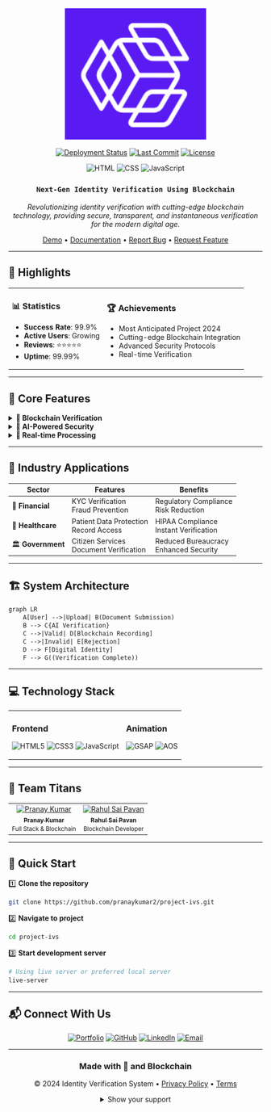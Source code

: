 <div align="center">

<!-- Animated Project Logo -->
<picture>
  <source media="(prefers-color-scheme: light)" srcset="public/assets/logo.png">
  <img alt="IVS - Identity Verification System" src="public/assets/logo.png" width="280">
</picture>

<!-- Dynamic Badges -->
[![Deployment Status](https://img.shields.io/badge/status-active-success?style=for-the-badge&logo=vercel&logoColor=white)](https://project-ivs.vercel.app/)
[![Last Commit](https://img.shields.io/github/last-commit/pranaykumar2/project-ivs?style=for-the-badge&logo=github&logoColor=white)](https://github.com/pranaykumar2/project-ivs/commits/main)
[![License](https://img.shields.io/badge/license-MIT-blue?style=for-the-badge&logo=license&logoColor=white)](LICENSE)

<!-- Tech Stack Badges -->
<p>
  <img src="https://img.shields.io/badge/HTML5-33.8%25-E34F26?style=for-the-badge&logo=html5&logoColor=white" alt="HTML">
  <img src="https://img.shields.io/badge/CSS3-39.6%25-1572B6?style=for-the-badge&logo=css3&logoColor=white" alt="CSS">
  <img src="https://img.shields.io/badge/JavaScript-26.6%25-F7DF1E?style=for-the-badge&logo=javascript&logoColor=black" alt="JavaScript">
</p>

<!-- Project Description -->
<h3>
  <code>Next-Gen Identity Verification Using Blockchain</code>
</h3>

<p>
  <em>Revolutionizing identity verification with cutting-edge blockchain technology, providing secure, transparent, and instantaneous verification for the modern digital age.</em>
</p>

<!-- Quick Links -->
[Demo](https://project-ivs.vercel.app/) • [Documentation](docs/) • [Report Bug](issues/new) • [Request Feature](issues/new)

</div>

---

<!-- Project Highlights -->
## 🌟 Highlights

<table>
<tr>
<td>

### 📊 Statistics
- **Success Rate**: 99.9%
- **Active Users**: Growing
- **Reviews**: ⭐⭐⭐⭐⭐
- **Uptime**: 99.99%

</td>
<td>

### 🏆 Achievements
- Most Anticipated Project 2024
- Cutting-edge Blockchain Integration
- Advanced Security Protocols
- Real-time Verification

</td>
</tr>
</table>

---

<!-- Core Features -->
## 🚀 Core Features

<details>
<summary><b>🔐 Blockchain Verification</b></summary>

- **Smart Contracts Integration**
  ```solidity
  contract IdentityVerification {
      mapping(address => bool) public verifiedIdentities;
      event IdentityVerified(address user, uint256 timestamp);
      // ... more code
  }
  ```
- **Immutable Record Keeping**
- **Transparent Process Tracking**
</details>

<details>
<summary><b>🤖 AI-Powered Security</b></summary>

- Document Authenticity Check
- Fraud Detection Systems
- Biometric Verification
- Pattern Recognition
</details>

<details>
<summary><b>🔄 Real-time Processing</b></summary>

- Instant Verification Status
- Live Progress Tracking
- Automated Notifications
- Status Updates
</details>

---

<!-- Industry Applications -->
## 🎯 Industry Applications

| Sector | Features | Benefits |
|--------|-----------|----------|
| 🏦 **Financial** | KYC Verification<br>Fraud Prevention | Regulatory Compliance<br>Risk Reduction |
| 🏥 **Healthcare** | Patient Data Protection<br>Record Access | HIPAA Compliance<br>Instant Verification |
| 🏛️ **Government** | Citizen Services<br>Document Verification | Reduced Bureaucracy<br>Enhanced Security |

---

<!-- Architecture -->
## 🏗️ System Architecture

```mermaid
graph LR
    A[User] -->|Upload| B(Document Submission)
    B --> C{AI Verification}
    C -->|Valid| D[Blockchain Recording]
    C -->|Invalid| E[Rejection]
    D --> F[Digital Identity]
    F --> G((Verification Complete))
```

---

<!-- Tech Stack -->
## 💻 Technology Stack

<table>
<tr>
<td>

### Frontend
![HTML5](https://img.shields.io/badge/html5-%23E34F26.svg?style=for-the-badge&logo=html5&logoColor=white)
![CSS3](https://img.shields.io/badge/css3-%231572B6.svg?style=for-the-badge&logo=css3&logoColor=white)
![JavaScript](https://img.shields.io/badge/javascript-%23323330.svg?style=for-the-badge&logo=javascript&logoColor=%23F7DF1E)

</td>
<td>

### Animation
![GSAP](https://img.shields.io/badge/GSAP-88CE02?style=for-the-badge&logo=greensock&logoColor=white)
![AOS](https://img.shields.io/badge/AOS-FF4B4B?style=for-the-badge&logo=aos&logoColor=white)

</td>
</tr>
</table>

---

<!-- Team -->
## 👥 Team Titans

<div align="center">
<table>
<tr>
<td align="center">
<a href="https://github.com/pranaykumar2">
<img src="https://i.ibb.co/8d3b0pq/stud2.png" width="100px;" alt="Pranay Kumar"/><br />
<sub><b>Pranay Kumar</b></sub>
</a><br />
<small>Full Stack & Blockchain</small>
</td>
<td align="center">
<a href="https://github.com/Strange3438">
<img src="https://i.ibb.co/7vB3K5q/stud3.png" width="100px;" alt="Rahul Sai Pavan"/><br />
<sub><b>Rahul Sai Pavan</b></sub>
</a><br />
<small>Blockchain Developer</small>
</td>
</tr>
</table>
</div>

---

<!-- Quick Start -->
## 🚀 Quick Start

1️⃣ **Clone the repository**
```bash
git clone https://github.com/pranaykumar2/project-ivs.git
```

2️⃣ **Navigate to project**
```bash
cd project-ivs
```

3️⃣ **Start development server**
```bash
# Using live server or preferred local server
live-server
```

---

<!-- Contact -->
## 📬 Connect With Us

<div align="center">

[![Portfolio](https://img.shields.io/badge/Portfolio-FF7139?style=for-the-badge&logo=Firefox-Browser&logoColor=white)](https://iampranay.pages.dev)
[![GitHub](https://img.shields.io/badge/GitHub-100000?style=for-the-badge&logo=github&logoColor=white)](https://github.com/pranaykumar2)
[![LinkedIn](https://img.shields.io/badge/LinkedIn-0077B5?style=for-the-badge&logo=linkedin&logoColor=white)](https://linkedin.com/in/iamypranay)
[![Email](https://img.shields.io/badge/Email-D14836?style=for-the-badge&logo=gmail&logoColor=white)](mailto:ypranaykumar1002@gmail.com)

</div>

---

<!-- Footer -->
<div align="center">

### Made with 💙 and Blockchain

© 2024 Identity Verification System • [Privacy Policy](privacy) • [Terms](terms)

<details>
<summary>Show your support</summary>
<br>

⭐️ Star this project<br>
🐛 Report issues<br>
🌟 Share with others

</details>

</div>
